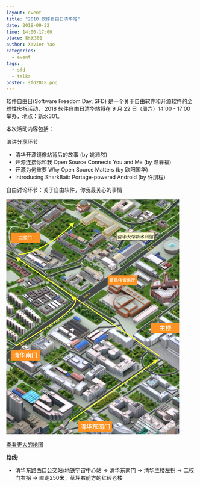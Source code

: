 ```yaml
---
layout: event
title: "2018 软件自由日清华站"
date: 2018-09-22
time: 14:00-17:00
place: 新水301
author: Xavier Yao
categories:
  - event
tags:
  - sfd
  - talks
poster: sfd2018.png
---
```


软件自由日(Software Freedom Day, SFD) 是一个关于自由软件和开源软件的全球性庆祝活动，
2018 软件自由日清华站将在 9 月 22 日（周六）14:00 - 17:00 举办，地点：新水301。

本次活动内容包括：

演讲分享环节

- 清华开源镜像站背后的故事 (by 姚沛然)
- 开源连接你和我 Open Source Connects You and Me (by 温春福)
- 开源为何重要 Why Open Source Matters (by 欧阳国华)
- Introducing SharkBait: Portage-powered Android (by 许朋程)

自由讨论环节：关于自由软件，你我最关心的事情

![](/assets/img/events/map_nhb.png)

<a class="hidden-xs" href="https://www.openstreetmap.org/#map=18/40.00231/116.31941">查看更大的地图</a>

**路线**:

- 清华东路西口公交站/地铁宇宙中心站 -> 清华东南门 -> 清华主楼左拐 -> 二校门右拐 -> 直走250米，草坪右前方的红砖老楼
